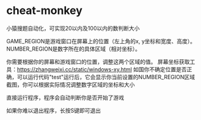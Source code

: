 # cheat-monkey
小猿搜题自动化，可实现20以内及100以内的数判断大小


GAME_REGION是游戏窗口在屏幕上的位置（左上角的x, y坐标和宽度、高度）。
NUMBER_REGION是数字所在的具体区域（相对坐标）。


你需要根据你的屏幕和游戏窗口的位置，调整这两个区域的值。
屏幕坐标获取工具：https://zhangweixi.cc/static/windows-xy.html
如国你不确定位置是否正确，可以运行代码"test"运行后，它会显示你当前设置的NUMBER_REGION区域截图，你可以根据实际情况调整数字区域的坐标和大小


直接运行程序，程序会自动判断你是否开始了游戏


如果你难以退出程序，长按S键即可退出
